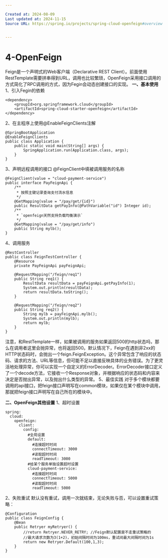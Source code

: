 ```yaml
---

Created at: 2024-08-09
Last updated at: 2024-11-15
Source URL: https://spring.io/projects/spring-cloud-openfeign#overview


---
```


# 4-OpenFeign


Feign是一个声明式的Web客户端（Declarative REST Client）。前面使用RestTemplate需要拼串得到URL，调用也比较繁琐，OpenFeign采用接口调用的方式简化了RPC调用的方式，因为Fegin会动态创建接口的实现。
**一、基本使用**
1、引入Fegin的依赖
```
<dependency>
    <groupId>org.springframework.cloud</groupId>
    <artifactId>spring-cloud-starter-openfeign</artifactId>
</dependency>
```
2、在主程序上使用@EnableFeignClients注解
```
@SpringBootApplication
@EnableFeignClients
public class Application {
    public static void main(String[] args) {
        SpringApplication.run(Application.class, args);
    }
}
```
3、声明远程调用的接口
@FeignClient中填被调用服务的名称
```
@FeignClient(value = "cloud-payment-service")
public interface PayFeignApi {
    /**
     * 按照主键记录查询支付流水信息
     */
    @GetMapping(value = "/pay/get/{id}")
    public ResultData getPayInfo(@PathVariable("id") Integer id);
    /**
     * `openfeign天然支持负载均衡演示`
     */
    @GetMapping(value = "/pay/get/info")
    public String mylb();
}
```
4、调用服务
```
@RestController
public class FeignTestController {
    @Resource
    private PayFeignApi payFeignApi;

    @RequestMapping("/feign/req1")
    public String req1() {
        ResultData resultData = payFeignApi.getPayInfo(1);
        System.out.println(resultData);
        return resultData.toString();
    }

    @RequestMapping("/feign/req2")
    public String req2() {
        String mylb = payFeignApi.mylb();
        System.out.println(mylb);
        return mylb;
    }
}
```
注意，和RestTemplate一样，如果被调用的服务如果返回500的http状态吗，那么在调用者这里会抛异常，也将返回500。默认情况下，‌Feign在遇到非2xx的HTTP状态码时，‌会抛出一个feign.FeignException。‌这个异常包含了响应的状态码、‌请求的方法、‌URL等信息，‌但可能不足以直接反映具体的业务错误。‌为了更灵活地处理异常，‌你可以实现一个自定义的ErrorDecoder。‌ErrorDecoder接口定义了一个decode方法，‌它接收一个Response对象，‌并根据响应的状态码和内容来决定是否抛出异常，‌以及抛出什么类型的异常。‌
5、最佳实践
对于多个模块都要调用的api接口，把feign接口声明写在common模块，如果仅在某个模块中调用，那就把feign接口声明写在自己所在的模块中。

**二、OpenFeign其他设置**
1、超时设置
```
spring:
  cloud:
    openfeign:
      client:
        config:
          #全局设置
          default:
            #连接超时时间
            connectTimeout: 3000
            #读取超时时间
            readTimeout: 3000
          #给某个服务单独设置超时设置
          cloud-payment-service:
            #连接超时时间
            connectTimeout: 5000
            #读取超时时间
            readTimeout: 5000
```
2、失败重试
默认没有重试，调用一次就结束，无论失败与否，可以设置重试策略：
```
@Configuration
public class FeignConfig {
    @Bean
    public Retryer myRetryer() {
        //return Retryer.NEVER_RETRY; //Feign默认配置是不走重试策略的
        //最大请求次数为3(1+2)，初始间隔时间为100ms，重试间最大间隔时间为1s
        return new Retryer.Default(100,1,3);
    }
}
```

